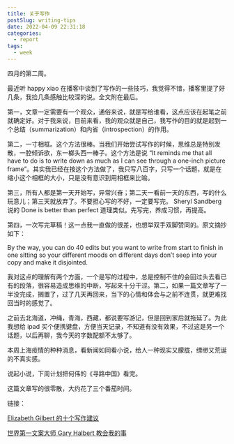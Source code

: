 ```yaml
---
title: 关于写作
postSlug: writing-tips
date: 2022-04-09 22:31:18
categories:
  - report
tags:
  - week
---
```


四月的第二周。

最近听 happy xiao 在播客中谈到了写作的一些技巧，我觉得不错，播客里提了好几条，我捡几条感触比较深的说。全文附在最后。

第一，文章一定需要有一个观众，通俗来说，就是写给谁看，这点应该在起笔之前就确定好。对于我来说，目前来看，我的观众就是自己，我写作的目的就是起到一个总结（summarization）和内省（introspection）的作用。

第二，一寸相框。这个方法很棒。当我们开始尝试写作的时候，思维总是特别发散，一腔倾诉欲，东一榔头西一棒子。这个方法是说 “It reminds me that all have to do is to write down as much as I can see through a one-inch picture frame”。其实我已经在按这个方法做了，我只写八百字，只写一个话题，就是在缩小这个相框的大小，只是没有意识到用相框来比喻。

第三，所有人都是第一天开始写，异常兴奋；第二天一看前一天的东西，写的什么玩意儿；第三天就放弃了。不要担心写的不好，一定要写完。 Sheryl Sandberg 说的 Done is better than perfect 道理类似。先写完，养成习惯，再提高。

第四，一次写完草稿！这一点我一直做的很差，也想举双手双脚赞同的。原文摘抄如下：

By the way, you can do 40 edits but you want to write from start to finish in one sitting so your different moods on different days don’t seep into your copy and make it disjointed.

我对这点的理解有两个方面，一个是写的过程中，总是控制不住的会回过头去看已有的段落，很容易造成思维的中断，写起来十分干涩。第二，如果一篇文章写了一半没完成，搁置了，过了几天再回来，当下的心情和体会与之前不连贯，就更难找回当时的感觉了。

之前去北海道，冲绳，青海，西藏，都说要写游记，但是回到家后就拖延了。为此我想给 ipad 买个便携键盘，方便当天记录，不知道有没有效果，不过这是另一个话题，以后再聊，我今天的字数配额不太够了。

本周上海疫情的种种消息，看新闻如同看小说，给人一种现实又朦胧，缥缈又荒诞的不真实感。

说起小说，下周计划把何伟的《寻路中国》看完。

这篇文章写的很零散，大约花了三个番茄时间。

链接：

[Elizabeth Gilbert 的十个写作建议](https://happyxiao.com/happy-podcast-059/)

[世界第一文案大师 Gary Halbert 教会我的事](https://happyxiao.com/happy-podcast-061/)
